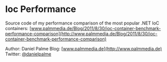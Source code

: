 Ioc Performance
===============

Source code of my performance comparison of the most popular .NET IoC containers:
[www.palmmedia.de/Blog/2011/8/30/ioc-container-benchmark-performance-comparison](http://www.palmmedia.de/Blog/2011/8/30/ioc-container-benchmark-performance-comparison)

Author: Daniel Palme
Blog: [www.palmmedia.de](http://www.palmmedia.de) 
Twitter: [@danielpalme](http://twitter.com/danielpalme)
